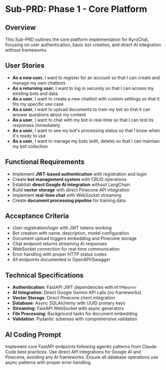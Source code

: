 # Sub-PRD: Phase 1 - Core Platform

## Overview
This Sub-PRD outlines the core platform implementation for KyroChat, focusing on user authentication, basic bot creation, and direct AI integration without frameworks.

## User Stories
- **As a new user**, I want to register for an account so that I can create and manage my own chatbots
- **As a returning user**, I want to log in securely so that I can access my existing bots and data
- **As a user**, I want to create a new chatbot with custom settings so that it fits my specific use case
- **As a user**, I want to upload documents to train my bot so that it can answer questions about my content
- **As a user**, I want to chat with my bot in real-time so that I can test its responses immediately
- **As a user**, I want to see my bot's processing status so that I know when it's ready to use
- **As a user**, I want to manage my bots (edit, delete) so that I can maintain my bot collection

## Functional Requirements
- Implement **JWT-based authentication** with registration and login
- Create **bot management system** with CRUD operations
- Establish **direct Google AI integration** without LangChain
- Build **vector storage** with direct Pinecone API integration
- Implement **real-time chat** with WebSocket streaming
- Create **document processing pipeline** for training data

## Acceptance Criteria
- User registration/login with JWT tokens working
- Bot creation with name, description, model configuration
- Document upload triggers embedding and Pinecone storage
- Chat endpoint returns streaming AI responses
- WebSocket connection for real-time communication
- Error handling with proper HTTP status codes
- All endpoints documented in OpenAPI/Swagger

## Technical Specifications
- **Authentication**: FastAPI JWT dependencies with `HTTPBearer`
- **AI Integration**: Direct Google Gemini API calls (no frameworks)
- **Vector Storage**: Direct Pinecone client integration
- **Database**: Async SQLAlchemy with UUID primary keys
- **Streaming**: FastAPI WebSocket with async generators
- **File Processing**: Background tasks for document embedding
- **Validation**: Pydantic schemas with comprehensive validation

## AI Coding Prompt
Implement core FastAPI endpoints following agentic patterns from Claude Code best practices. Use direct API integrations for Google AI and Pinecone, avoiding any AI frameworks. Ensure all database operations use async patterns with proper error handling.